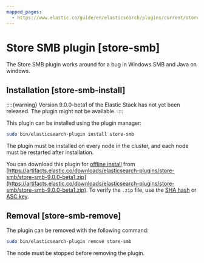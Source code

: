```yaml
---
mapped_pages:
  - https://www.elastic.co/guide/en/elasticsearch/plugins/current/store-smb.html
---
```


# Store SMB plugin [store-smb]

The Store SMB plugin works around for a bug in Windows SMB and Java on windows.


## Installation [store-smb-install]

::::{warning}
Version 9.0.0-beta1 of the Elastic Stack has not yet been released. The plugin might not be available.
::::


This plugin can be installed using the plugin manager:

```sh
sudo bin/elasticsearch-plugin install store-smb
```

The plugin must be installed on every node in the cluster, and each node must be restarted after installation.

You can download this plugin for [offline install](/reference/elasticsearch-plugins/plugin-management-custom-url.md) from [https://artifacts.elastic.co/downloads/elasticsearch-plugins/store-smb/store-smb-9.0.0-beta1.zip](https://artifacts.elastic.co/downloads/elasticsearch-plugins/store-smb/store-smb-9.0.0-beta1.zip). To verify the `.zip` file, use the [SHA hash](https://artifacts.elastic.co/downloads/elasticsearch-plugins/store-smb/store-smb-9.0.0-beta1.zip.sha512) or [ASC key](https://artifacts.elastic.co/downloads/elasticsearch-plugins/store-smb/store-smb-9.0.0-beta1.zip.asc).


## Removal [store-smb-remove]

The plugin can be removed with the following command:

```sh
sudo bin/elasticsearch-plugin remove store-smb
```

The node must be stopped before removing the plugin.


